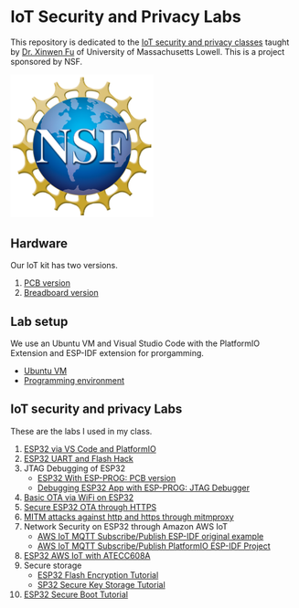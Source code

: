 # IoT Security and Privacy Labs

This repository is dedicated to the [IoT security and privacy classes](http://www.cs.uml.edu/~xinwenfu/Teaching.html) taught by [Dr. Xinwen Fu](http://www.cs.uml.edu/~xinwenfu/index.html) of University of Massachusetts Lowell. This is a project sponsored by NSF. 

<img src="imgs/NSF_logo.png" width=250>

## Hardware
Our IoT kit has two versions.
1. [PCB version](https://github.com/Pluto-110/SIC2_EDU)
2. [Breadboard version](Breadboard)

## Lab setup
We use an Ubuntu VM and Visual Studio Code with the PlatformIO Extension and ESP-IDF extension for prorgamming.
- [Ubuntu VM](UbuntuVM)
- [Programming environment](Programming)

## IoT security and privacy Labs
These are the labs I used in my class.

1. [ESP32 via VS Code and PlatformIO](https://github.com/xinwenfu/tst-dht-lab)
2. [ESP32 UART and Flash Hack](https://github.com/xinwenfu/ESP32-UART-and-Flash-Hack)
3. JTAG Debugging of ESP32
   - [ESP32 With ESP-PROG: PCB version](https://github.com/PBearson/ESP32-PCB-With-ESP-PROG-Demo)
   - [Debugging ESP32 App with ESP-PROG: JTAG Debugger](https://github.com/PBearson/ESP32-With-ESP-PROG-Demo)
5. [Basic OTA via WiFi on ESP32](https://github.com/xinwenfu/ota)
6. [Secure ESP32 OTA through HTTPS](https://github.com/PBearson/Get-Started-With-ESP32-OTA)
7. [MITM attacks against http and https through mitmproxy](https://github.com/xinwenfu/mitmproxy-get)
8. Network Security on ESP32 through Amazon AWS IoT
   - [AWS IoT MQTT Subscribe/Publish ESP-IDF original example](https://github.com/xinwenfu/Network-Security-on-ESP32)
   - [AWS IoT MQTT Subscribe/Publish PlatformIO ESP-IDF Project](https://github.com/xinwenfu/platformio-espidf-aws-iot)
9. [ESP32 AWS IoT with ATECC608A](https://github.com/PBearson/esp-aws-iot/blob/master/README.md)
10. Secure storage
    - [ESP32 Flash Encryption Tutorial](https://github.com/PBearson/ESP32_Flash_Encryption_Tutorial)
    - [SP32 Secure Key Storage Tutorial](https://github.com/PBearson/ESP32_Secure_Key_Storage_Tutorial)
11. [ESP32 Secure Boot Tutorial](https://github.com/PBearson/ESP32_Secure_Boot_Tutorial)
